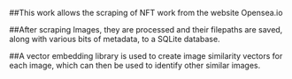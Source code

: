 ##This work allows the scraping of NFT work from the website Opensea.io

##After scraping Images, they are processed and their filepaths are saved, along with various bits of metadata, to a SQLite database.

##A vector embedding library is used to create image similarity vectors for each image, which can then be used to identify other similar images.
